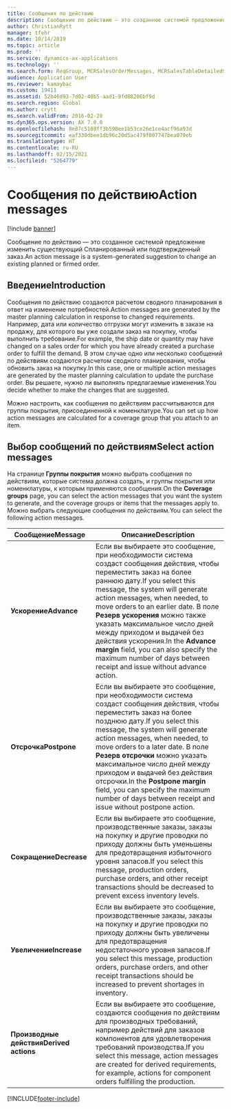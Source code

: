 ```yaml
---
title: Сообщения по действию
description: Сообщение по действию — это созданное системой предложение изменить существующий Спланированный или подтвержденный заказ.
author: ChristianRytt
manager: tfehr
ms.date: 10/14/2019
ms.topic: article
ms.prod: ''
ms.service: dynamics-ax-applications
ms.technology: ''
ms.search.form: ReqGroup, MCRSalesOrderMessages, MCRSalesTableDetailedStatus, TAMItemVendRebateGroup, TAMVendRebate, TAMVendRebateAgreementLineInfoPart, TAMVendRebateGroup, TAMVendRebateTable, TAMVendRebateTrans, ReqTransActionListPage
audience: Application User
ms.reviewer: kamaybac
ms.custom: 19411
ms.assetid: 52b46d93-7d02-46b5-aad1-9fd08206bf9d
ms.search.region: Global
ms.author: crytt
ms.search.validFrom: 2016-02-28
ms.dyn365.ops.version: AX 7.0.0
ms.openlocfilehash: 8e87c5188ff3b598ee1b53ce26e1ce4acf96a93d
ms.sourcegitcommit: eaf330dbee1db96c20d5ac479f007747bea079eb
ms.translationtype: HT
ms.contentlocale: ru-RU
ms.lasthandoff: 02/15/2021
ms.locfileid: "5264779"
---
```

# <a name="action-messages"></a><span data-ttu-id="f9a39-103">Сообщения по действию</span><span class="sxs-lookup"><span data-stu-id="f9a39-103">Action messages</span></span>

[!include [banner](../includes/banner.md)]

<span data-ttu-id="f9a39-104">Сообщение по действию — это созданное системой предложение изменить существующий Спланированный или подтвержденный заказ.</span><span class="sxs-lookup"><span data-stu-id="f9a39-104">An action message is a system-generated suggestion to change an existing planned or firmed order.</span></span>

## <a name="introduction"></a><span data-ttu-id="f9a39-105">Введение</span><span class="sxs-lookup"><span data-stu-id="f9a39-105">Introduction</span></span>

<span data-ttu-id="f9a39-106">Сообщения по действию создаются расчетом сводного планирования в ответ на изменение потребностей.</span><span class="sxs-lookup"><span data-stu-id="f9a39-106">Action messages are generated by the master planning calculation in response to changed requirements.</span></span> <span data-ttu-id="f9a39-107">Например, дата или количество отгрузки могут изменить в заказе на продажу, для которого вы уже создали заказ на покупку, чтобы выполнить требование.</span><span class="sxs-lookup"><span data-stu-id="f9a39-107">For example, the ship date or quantity may have changed on a sales order for which you have already created a purchase order to fulfill the demand.</span></span> <span data-ttu-id="f9a39-108">В этом случае одно или несколько сообщений по действиям создаются расчетом сводного планирования, чтобы обновить заказ на покупку.</span><span class="sxs-lookup"><span data-stu-id="f9a39-108">In this case, one or multiple action messages are generated by the master planning calculation to update the purchase order.</span></span> <span data-ttu-id="f9a39-109">Вы решаете, нужно ли выполнять предлагаемые изменения.</span><span class="sxs-lookup"><span data-stu-id="f9a39-109">You decide whether to make the changes that are suggested.</span></span>

<span data-ttu-id="f9a39-110">Можно настроить, как сообщения по действиям рассчитываются для группы покрытия, присоединенной к номенклатуре.</span><span class="sxs-lookup"><span data-stu-id="f9a39-110">You can set up how action messages are calculated for a coverage group that you attach to an item.</span></span>

## <a name="select-action-messages"></a><span data-ttu-id="f9a39-111">Выбор сообщений по действиям</span><span class="sxs-lookup"><span data-stu-id="f9a39-111">Select action messages</span></span>

<span data-ttu-id="f9a39-112">На странице **Группы покрытия** можно выбрать сообщения по действиям, которые система должна создать, и группы покрытия или номенклатуры, к которым применяются сообщения.</span><span class="sxs-lookup"><span data-stu-id="f9a39-112">On the **Coverage groups** page, you can select the action messages that you want the system to generate, and the coverage groups or items that the messages apply to.</span></span> <span data-ttu-id="f9a39-113">Можно выбрать следующие сообщения по действиям.</span><span class="sxs-lookup"><span data-stu-id="f9a39-113">You can select the following action messages.</span></span>

| <span data-ttu-id="f9a39-114">Сообщение</span><span class="sxs-lookup"><span data-stu-id="f9a39-114">Message</span></span>             | <span data-ttu-id="f9a39-115">Описание</span><span class="sxs-lookup"><span data-stu-id="f9a39-115">Description</span></span>                                                                                                                                                                                                                                              |
|---------------------|----------------------------------------------------------------------------------------------------------------------------------------------------------------------------------------------------------------------------------------------------------|
| <span data-ttu-id="f9a39-116">**Ускорение**</span><span class="sxs-lookup"><span data-stu-id="f9a39-116">**Advance**</span></span>         | <span data-ttu-id="f9a39-117">Если вы выбираете это сообщение, при необходимости система создаст сообщения действия, чтобы переместить заказ на более раннюю дату.</span><span class="sxs-lookup"><span data-stu-id="f9a39-117">If you select this message, the system will generate action messages, when needed, to move orders to an earlier date.</span></span> <span data-ttu-id="f9a39-118">В поле **Резерв ускорения** можно также указать максимальное число дней между приходом и выдачей без действия ускорения.</span><span class="sxs-lookup"><span data-stu-id="f9a39-118">In the **Advance margin** field, you can also specify the maximum number of days between receipt and issue without advance action.</span></span> |
| <span data-ttu-id="f9a39-119">**Отсрочка**</span><span class="sxs-lookup"><span data-stu-id="f9a39-119">**Postpone**</span></span>        | <span data-ttu-id="f9a39-120">Если вы выбираете это сообщение, при необходимости система создаст сообщения действия, чтобы переместить заказ на более позднюю дату.</span><span class="sxs-lookup"><span data-stu-id="f9a39-120">If you select this message, the system will generate action messages, when needed, to move orders to a later date.</span></span> <span data-ttu-id="f9a39-121">В поле **Резерв отсрочки** можно указать максимальное число дней между приходом и выдачей без действия отсрочки.</span><span class="sxs-lookup"><span data-stu-id="f9a39-121">In the **Postpone margin** field, you can specify the maximum number of days between receipt and issue without postpone action.</span></span>       |
| <span data-ttu-id="f9a39-122">**Сокращение**</span><span class="sxs-lookup"><span data-stu-id="f9a39-122">**Decrease**</span></span>        | <span data-ttu-id="f9a39-123">Если вы выбираете это сообщение, производственные заказы, заказы на покупку и другие проводки по приходу должны быть уменьшены для предотвращения избыточного уровня запасов.</span><span class="sxs-lookup"><span data-stu-id="f9a39-123">If you select this message, production orders, purchase orders, and other receipt transactions should be decreased to prevent excess inventory levels.</span></span>                                                                                                   |
| <span data-ttu-id="f9a39-124">**Увеличение**</span><span class="sxs-lookup"><span data-stu-id="f9a39-124">**Increase**</span></span>        | <span data-ttu-id="f9a39-125">Если вы выбираете это сообщение, производственные заказы, заказы на покупку и другие проводки по приходу должны быть увеличены для предотвращения недостаточного уровня запасов.</span><span class="sxs-lookup"><span data-stu-id="f9a39-125">If you select this message, production orders, purchase orders, and other receipt transactions should be increased to prevent shortages in inventory.</span></span>                                                                                                    |
| <span data-ttu-id="f9a39-126">**Производные действия**</span><span class="sxs-lookup"><span data-stu-id="f9a39-126">**Derived actions**</span></span> | <span data-ttu-id="f9a39-127">Если вы выбираете это сообщение, создаются сообщения по действиям для производных требований, например действий для заказов компонентов для удовлетворения требований производства.</span><span class="sxs-lookup"><span data-stu-id="f9a39-127">If you select this message, action messages are created for derived requirements, for example, actions for component orders fulfilling the production.</span></span>                                                                                                   |







[!INCLUDE[footer-include](../../includes/footer-banner.md)]